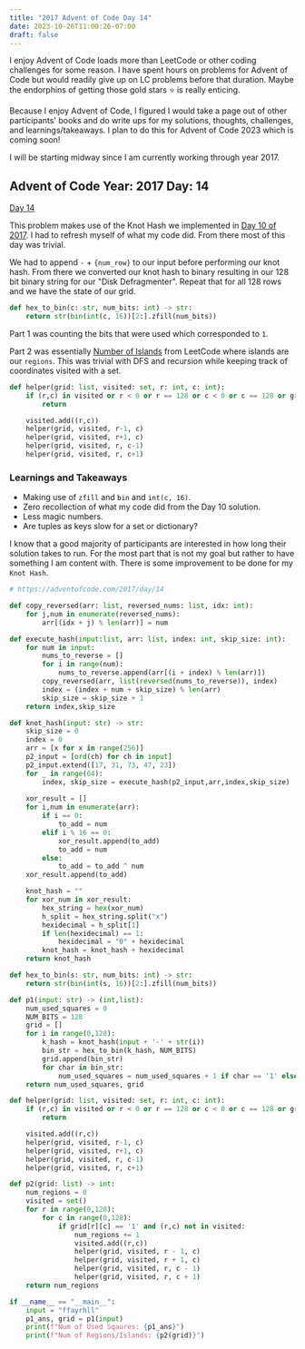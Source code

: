 ```yaml
---
title: "2017 Advent of Code Day 14"
date: 2023-10-26T11:00:26-07:00
draft: false
---
```


I enjoy Advent of Code loads more than LeetCode or other coding challenges for some reason. I have spent hours on problems for Advent of Code but would readily give up on LC problems before that duration. Maybe the endorphins of getting those gold stars ⭐ is really enticing.

Because I enjoy Advent of Code, I figured I would take a page out of other participants' books and do write ups for my solutions, thoughts, challenges, and learnings/takeaways. I plan to do this for Advent of Code 2023 which is coming soon!

I will be starting midway since I am currently working through year 2017.

## Advent of Code Year: 2017 Day: 14

[Day 14](https://adventofcode.com/2017/day/14)

This problem makes use of the Knot Hash we implemented in [Day 10 of 2017](https://adventofcode.com/2017/day/10). I had to refresh myself of what my code did. From there most of this day was trivial.

We had to append `-` + `{num_row}` to our input before performing our knot hash. From there we converted our knot hash to binary resulting in our 128 bit binary string for our "Disk Defragmenter". Repeat that for all 128 rows and we have the state of our grid.

```py
def hex_to_bin(c: str, num_bits: int) -> str:
    return str(bin(int(c, 16))[2:].zfill(num_bits))
```

Part 1 was counting the bits that were used which corresponded to `1`. 

Part 2 was essentially [Number of Islands](https://leetcode.com/problems/number-of-islands/) from LeetCode where islands are our `regions`. This was trivial with DFS and recursion while keeping track of coordinates visited with a set.

```py
def helper(grid: list, visited: set, r: int, c: int):
    if (r,c) in visited or r < 0 or r == 128 or c < 0 or c == 128 or grid[r][c] == '0':
        return

    visited.add((r,c))
    helper(grid, visited, r-1, c)
    helper(grid, visited, r+1, c)
    helper(grid, visited, r, c-1)
    helper(grid, visited, r, c+1)
```

### Learnings and Takeaways

- Making use of `zfill` and `bin` and `int(c, 16)`.
- Zero recollection of what my code did from the Day 10 solution.
- Less magic numbers.
- Are tuples as keys slow for a set or dictionary?

I know that a good majority of participants are interested in how long their solution takes to run. For the most part that is not my goal but rather to have something I am content with. There is some improvement to be done for my `Knot Hash`.

```py
# https://adventofcode.com/2017/day/14

def copy_reversed(arr: list, reversed_nums: list, idx: int):
    for j,num in enumerate(reversed_nums):
        arr[(idx + j) % len(arr)] = num

def execute_hash(input:list, arr: list, index: int, skip_size: int):
    for num in input:
        nums_to_reverse = []
        for i in range(num):
            nums_to_reverse.append(arr[(i + index) % len(arr)])
        copy_reversed(arr, list(reversed(nums_to_reverse)), index)
        index = (index + num + skip_size) % len(arr)
        skip_size = skip_size + 1
    return index,skip_size

def knot_hash(input: str) -> str:
    skip_size = 0
    index = 0
    arr = [x for x in range(256)]
    p2_input = [ord(ch) for ch in input]
    p2_input.extend([17, 31, 73, 47, 23])
    for _ in range(64):
        index, skip_size = execute_hash(p2_input,arr,index,skip_size)
    
    xor_result = []
    for i,num in enumerate(arr):
        if i == 0:
            to_add = num
        elif i % 16 == 0:
            xor_result.append(to_add)
            to_add = num
        else:
            to_add = to_add ^ num
    xor_result.append(to_add)

    knot_hash = ""
    for xor_num in xor_result:
        hex_string = hex(xor_num)
        h_split = hex_string.split("x")
        hexidecimal = h_split[1]
        if len(hexidecimal) == 1:
            hexidecimal = "0" + hexidecimal
        knot_hash = knot_hash + hexidecimal
    return knot_hash

def hex_to_bin(s: str, num_bits: int) -> str:
    return str(bin(int(s, 16))[2:].zfill(num_bits))

def p1(input: str) -> (int,list):
    num_used_squares = 0
    NUM_BITS = 128
    grid = []
    for i in range(0,128):
        k_hash = knot_hash(input + '-' + str(i))
        bin_str = hex_to_bin(k_hash, NUM_BITS)
        grid.append(bin_str)
        for char in bin_str:
            num_used_squares = num_used_squares + 1 if char == '1' else num_used_squares
    return num_used_squares, grid

def helper(grid: list, visited: set, r: int, c: int):
    if (r,c) in visited or r < 0 or r == 128 or c < 0 or c == 128 or grid[r][c] == '0':
        return

    visited.add((r,c))
    helper(grid, visited, r-1, c)
    helper(grid, visited, r+1, c)
    helper(grid, visited, r, c-1)
    helper(grid, visited, r, c+1)

def p2(grid: list) -> int:
    num_regions = 0
    visited = set()
    for r in range(0,128):
        for c in range(0,128):
            if grid[r][c] == '1' and (r,c) not in visited:
                num_regions += 1
                visited.add((r,c))
                helper(grid, visited, r - 1, c)
                helper(grid, visited, r + 1, c)
                helper(grid, visited, r, c - 1)
                helper(grid, visited, r, c + 1)
    return num_regions

if __name__ == "__main__":
    input = "ffayrhll"
    p1_ans, grid = p1(input)
    print(f"Num of Used Sqaures: {p1_ans}")
    print(f"Num of Regions/Islands: {p2(grid)}")
```